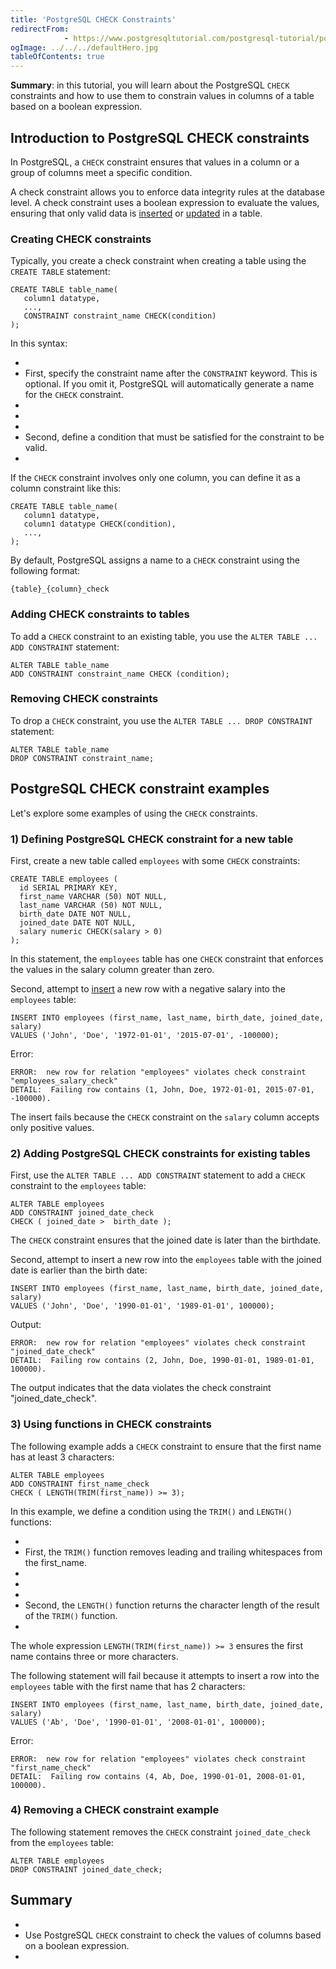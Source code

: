 ```yaml
---
title: 'PostgreSQL CHECK Constraints'
redirectFrom: 
            - https://www.postgresqltutorial.com/postgresql-tutorial/postgresql-check-constraint/
ogImage: ../../../defaultHero.jpg
tableOfContents: true
---
```



**Summary**: in this tutorial, you will learn about the PostgreSQL `CHECK` constraints and how to use them to constrain values in columns of a table based on a boolean expression.





## Introduction to PostgreSQL CHECK constraints





In PostgreSQL, a `CHECK` constraint ensures that values in a column or a group of columns meet a specific condition.





A check constraint allows you to enforce data integrity rules at the database level. A check constraint uses a boolean expression to evaluate the values, ensuring that only valid data is [inserted](https://www.postgresqltutorial.com/postgresql-tutorial/postgresql-insert/) or [updated](https://www.postgresqltutorial.com/postgresql-tutorial/postgresql-update/) in a table.





### Creating CHECK constraints





Typically, you create a check constraint when creating a table using the `CREATE TABLE` statement:





```
CREATE TABLE table_name(
   column1 datatype,
   ...,
   CONSTRAINT constraint_name CHECK(condition)
);
```





In this syntax:





- 
- First, specify the constraint name after the `CONSTRAINT` keyword. This is optional. If you omit it, PostgreSQL will automatically generate a name for the `CHECK` constraint.
- 
-
- 
- Second, define a condition that must be satisfied for the constraint to be valid.
- 





If the `CHECK` constraint involves only one column, you can define it as a column constraint like this:





```
CREATE TABLE table_name(
   column1 datatype,
   column1 datatype CHECK(condition),
   ...,
);
```





By default, PostgreSQL assigns a name to a `CHECK` constraint using the following format:





```
{table}_{column}_check
```





### Adding CHECK constraints to tables





To add a `CHECK` constraint to an existing table, you use the `ALTER TABLE ... ADD CONSTRAINT` statement:





```
ALTER TABLE table_name
ADD CONSTRAINT constraint_name CHECK (condition);
```





### Removing CHECK constraints





To drop a `CHECK` constraint, you use the `ALTER TABLE ... DROP CONSTRAINT` statement:





```
ALTER TABLE table_name
DROP CONSTRAINT constraint_name;
```





## PostgreSQL CHECK constraint examples





Let's explore some examples of using the `CHECK` constraints.





### 1) Defining PostgreSQL CHECK constraint for a new table





First, create a new table called `employees` with some `CHECK` constraints:





```
CREATE TABLE employees (
  id SERIAL PRIMARY KEY,
  first_name VARCHAR (50) NOT NULL,
  last_name VARCHAR (50) NOT NULL,
  birth_date DATE NOT NULL,
  joined_date DATE NOT NULL,
  salary numeric CHECK(salary > 0)
);
```





In this statement, the `employees` table has one `CHECK` constraint that enforces the values in the salary column greater than zero.





Second, attempt to [insert](https://www.postgresqltutorial.com/postgresql-tutorial/postgresql-insert/) a new row with a negative salary into the `employees` table:





```
INSERT INTO employees (first_name, last_name, birth_date, joined_date, salary)
VALUES ('John', 'Doe', '1972-01-01', '2015-07-01', -100000);
```





Error:





```
ERROR:  new row for relation "employees" violates check constraint "employees_salary_check"
DETAIL:  Failing row contains (1, John, Doe, 1972-01-01, 2015-07-01, -100000).
```





The insert fails because the `CHECK` constraint on the `salary` column accepts only positive values.





### 2) Adding PostgreSQL CHECK constraints for existing tables





First, use the `ALTER TABLE ... ADD CONSTRAINT` statement to add a `CHECK` constraint to the `employees` table:





```
ALTER TABLE employees
ADD CONSTRAINT joined_date_check
CHECK ( joined_date >  birth_date );
```





The `CHECK` constraint ensures that the joined date is later than the birthdate.





Second, attempt to insert a new row into the `employees` table with the joined date is earlier than the birth date:





```
INSERT INTO employees (first_name, last_name, birth_date, joined_date, salary)
VALUES ('John', 'Doe', '1990-01-01', '1989-01-01', 100000);
```





Output:





```
ERROR:  new row for relation "employees" violates check constraint "joined_date_check"
DETAIL:  Failing row contains (2, John, Doe, 1990-01-01, 1989-01-01, 100000).
```





The output indicates that the data violates the check constraint "joined_date_check".





### 3) Using functions in CHECK constraints





The following example adds a `CHECK` constraint to ensure that the first name has at least 3 characters:





```
ALTER TABLE employees
ADD CONSTRAINT first_name_check
CHECK ( LENGTH(TRIM(first_name)) >= 3);
```





In this example, we define a condition using the `TRIM()` and `LENGTH()` functions:





- 
- First, the `TRIM()` function removes leading and trailing whitespaces from the first_name.
- 
-
- 
- Second, the `LENGTH()` function returns the character length of the result of the `TRIM()` function.
- 





The whole expression `LENGTH(TRIM(first_name)) >= 3` ensures the first name contains three or more characters.





The following statement will fail because it attempts to insert a row into the `employees` table with the first name that has 2 characters:





```
INSERT INTO employees (first_name, last_name, birth_date, joined_date, salary)
VALUES ('Ab', 'Doe', '1990-01-01', '2008-01-01', 100000);
```





Error:





```
ERROR:  new row for relation "employees" violates check constraint "first_name_check"
DETAIL:  Failing row contains (4, Ab, Doe, 1990-01-01, 2008-01-01, 100000).
```





### 4) Removing a CHECK constraint example





The following statement removes the `CHECK` constraint `joined_date_check` from the `employees` table:





```
ALTER TABLE employees
DROP CONSTRAINT joined_date_check;
```





## Summary





- 
- Use PostgreSQL `CHECK` constraint to check the values of columns based on a boolean expression.
- 


